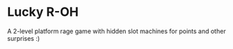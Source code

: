 # Lucky R-OH
A 2-level platform rage game with hidden slot machines for points and other surprises :)